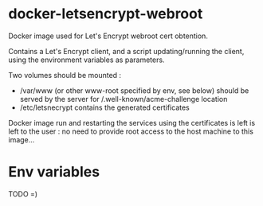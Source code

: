 # docker-letsencrypt-webroot
Docker image used for Let's Encrypt webroot cert obtention.

Contains a Let's Encrypt client, and a script updating/running the client,
using the environment variables as parameters.

Two volumes should be mounted :
- /var/www (or other www-root specified by env, see below) should be served
  by the server for /.well-known/acme-challenge location
- /etc/letsnecrypt contains the generated certificates

Docker image run and restarting the services using the certificates is left
is left to the user : no need to provide root access to the host machine
to this image...

# Env variables

TODO =)
